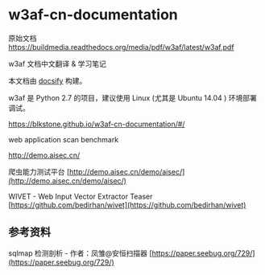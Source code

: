 # w3af-cn-documentation

原始文档
https://buildmedia.readthedocs.org/media/pdf/w3af/latest/w3af.pdf

w3af 文档中文翻译 &amp; 学习笔记

本文档由 [docsify](https://github.com/docsifyjs/docsify) 构建。

w3af 是 Python 2.7 的项目，建议使用 Linux (尤其是 Ubuntu 14.04 ) 环境部署调试。

https://blkstone.github.io/w3af-cn-documentation/#/

web application scan benchmark

http://demo.aisec.cn/

爬虫能力测试平台
[http://demo.aisec.cn/demo/aisec/](http://demo.aisec.cn/demo/aisec/)

WIVET - Web Input Vector Extractor Teaser
[https://github.com/bedirhan/wivet](https://github.com/bedirhan/wivet)

## 参考资料

sqlmap 检测剖析 - 作者：凤雏@安恒扫描器
[https://paper.seebug.org/729/](https://paper.seebug.org/729/)

